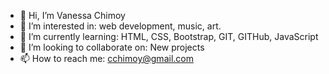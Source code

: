 - 👋 Hi, I’m Vanessa Chimoy
- 👀 I’m interested in: web development, music, art.
- 🌱 I’m currently learning: HTML, CSS, Bootstrap, GIT, GITHub, JavaScript
- 💞️ I’m looking to collaborate on: New projects
- 📫 How to reach me: cchimoy@gmail.com

<!---
VaneChimoy/VaneChimoy is a ✨ special ✨ repository because its `README.md` (this file) appears on your GitHub profile.
You can click the Preview link to take a look at your changes.
--->
